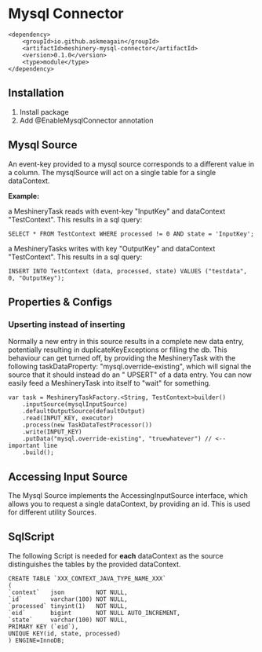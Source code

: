 # Mysql Connector

    <dependency>
        <groupId>io.github.askmeagain</groupId>
        <artifactId>meshinery-mysql-connector</artifactId>
        <version>0.1.0</version>
        <type>module</type>
    </dependency>

## Installation

1. Install package
2. Add @EnableMysqlConnector annotation

## Mysql Source

An event-key provided to a mysql source corresponds to a different value in a column. The mysqlSource will act on a
single table for a single dataContext.

**Example:**

a MeshineryTask reads with event-key "InputKey" and dataContext "TestContext". This results in a sql query:

    SELECT * FROM TestContext WHERE processed != 0 AND state = 'InputKey';

a MeshineryTasks writes with key "OutputKey" and dataContext "TestContext". This results in a sql query:

    INSERT INTO TestContext (data, processed, state) VALUES ("testdata", 0, "OutputKey");

## Properties & Configs

### Upserting instead of inserting

Normally a new entry in this source results in a complete new data entry, potentially resulting in
duplicateKeyExceptions or filling the db. This behaviour can get turned off, by providing the MeshineryTask with the
following taskDataProperty: "mysql.override-existing", which will signal the source that it should instead do an "
UPSERT" of a data entry. You can now easily feed a MeshineryTask into itself to "wait" for something.

    var task = MeshineryTaskFactory.<String, TestContext>builder()
        .inputSource(mysqlInputSource)
        .defaultOutputSource(defaultOutput)
        .read(INPUT_KEY, executor)
        .process(new TaskDataTestProcessor())
        .write(INPUT_KEY)
        .putData("mysql.override-existing", "truewhatever") // <-- important line
        .build();

## Accessing Input Source

The Mysql Source implements the AccessingInputSource interface, which allows you to request a single dataContext, by
providing an id. This is used for different utility Sources.

## SqlScript

The following Script is needed for **each** dataContext as the source distinguishes the tables by the provided
dataContext.

    CREATE TABLE `XXX_CONTEXT_JAVA_TYPE_NAME_XXX`
    (
    `context`   json         NOT NULL,
    `id`        varchar(100) NOT NULL,
    `processed` tinyint(1)   NOT NULL,
    `eid`       bigint       NOT NULL AUTO_INCREMENT,
    `state`     varchar(100) NOT NULL,
    PRIMARY KEY (`eid`),
    UNIQUE KEY(id, state, processed)
    ) ENGINE=InnoDB;
